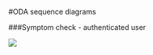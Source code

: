 #ODA sequence diagrams

###Symptom check - authenticated user

![](http://www.plantuml.com/plantuml/proxy?src=https://raw.githubusercontent.com/kainutom/definitions/master/sequence-diagrams/symptom-check-authenticated-user.puml?2) <!--- This generates a picture based on *.puml. To change the counter in the url above, i.e. *.puml?13 -> *.puml?14 --->








